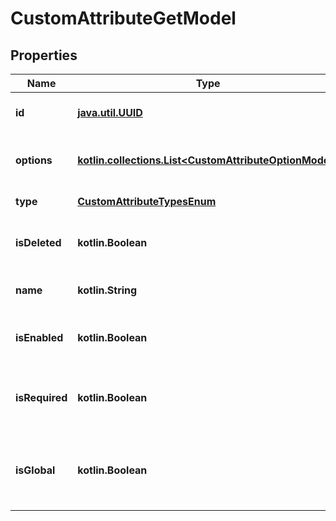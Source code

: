 
# CustomAttributeGetModel

## Properties
| Name | Type | Description | Notes |
| ------------ | ------------- | ------------- | ------------- |
| **id** | [**java.util.UUID**](java.util.UUID.md) | Unique ID of the attribute |  |
| **options** | [**kotlin.collections.List&lt;CustomAttributeOptionModel&gt;**](CustomAttributeOptionModel.md) | Collection of the attribute options |  |
| **type** | [**CustomAttributeTypesEnum**](CustomAttributeTypesEnum.md) | Type of the attribute |  |
| **isDeleted** | **kotlin.Boolean** | Indicates if the attribute is deleted |  |
| **name** | **kotlin.String** | Name of the attribute |  |
| **isEnabled** | **kotlin.Boolean** | Indicates if the attribute is enabled |  |
| **isRequired** | **kotlin.Boolean** | Indicates if the attribute is mandatory to specify |  |
| **isGlobal** | **kotlin.Boolean** | Indicates if the attribute is available across all projects |  |



